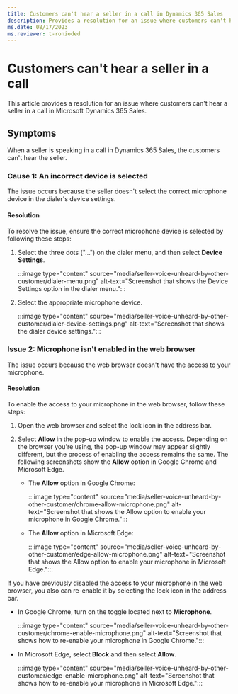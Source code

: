 ```yaml
---
title: Customers can't hear a seller in a call in Dynamics 365 Sales
description: Provides a resolution for an issue where customers can't hear a seller in a call in Microsoft Dynamics 365 Sales.
ms.date: 08/17/2023
ms.reviewer: t-ronioded
---
```

# Customers can't hear a seller in a call

This article provides a resolution for an issue where customers can't hear a seller in a call in Microsoft Dynamics 365 Sales.

## Symptoms

When a seller is speaking in a call in Dynamics 365 Sales, the customers can't hear the seller.

### Cause 1: An incorrect device is selected

The issue occurs because the seller doesn't select the correct microphone device in the dialer's device settings.

#### Resolution

To resolve the issue, ensure the correct microphone device is selected by following these steps:

1. Select the three dots ("...") on the dialer menu, and then select **Device Settings**.

   :::image type="content" source="media/seller-voice-unheard-by-other-customer/dialer-menu.png" alt-text="Screenshot that shows the Device Settings option in the dialer menu.":::

2. Select the appropriate microphone device.

   :::image type="content" source="media/seller-voice-unheard-by-other-customer/dialer-device-settings.png" alt-text="Screenshot that shows the dialer device settings.":::

### Issue 2: Microphone isn't enabled in the web browser

The issue occurs because the web browser doesn't have the access to your microphone.

#### Resolution

To enable the access to your microphone in the web browser, follow these steps:

1. Open the web browser and select the lock icon in the address bar.

1. Select **Allow** in the pop-up window to enable the access. Depending on the browser you're using, the pop-up window may appear slightly different, but the process of enabling the access remains the same. The following screenshots show the **Allow** option in Google Chrome and Microsoft Edge.

   - The **Allow** option in Google Chrome:

     :::image type="content" source="media/seller-voice-unheard-by-other-customer/chrome-allow-microphone.png" alt-text="Screenshot that shows the Allow option to enable your microphone in Google Chrome.":::

   - The **Allow** option in Microsoft Edge:

     :::image type="content" source="media/seller-voice-unheard-by-other-customer/edge-allow-microphone.png" alt-text="Screenshot that shows the Allow option to enable your microphone in Microsoft Edge.":::

If you have previously disabled the access to your microphone in the web browser, you also can re-enable it by selecting the lock icon in the address bar.

- In Google Chrome, turn on the toggle located next to **Microphone**.

   :::image type="content" source="media/seller-voice-unheard-by-other-customer/chrome-enable-microphone.png" alt-text="Screenshot that shows how to re-enable your microphone in Google Chrome.":::

- In Microsoft Edge, select **Block** and then select **Allow**.

   :::image type="content" source="media/seller-voice-unheard-by-other-customer/edge-enable-microphone.png" alt-text="Screenshot that shows how to re-enable your microphone in Microsoft Edge.":::
